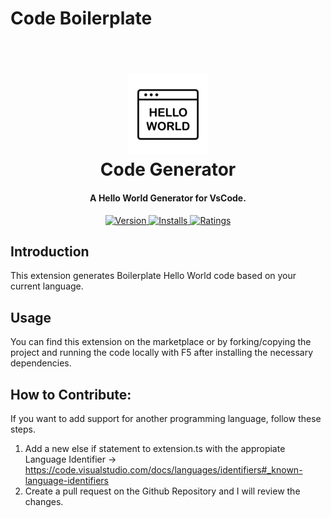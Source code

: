 # Code Boilerplate

<h1 align="center">
  <br>
  <a href="https://marketplace.visualstudio.com/items?itemName=HarryHopkinson.code-boilerplate&ssr=false#overview">
    <img src="https://raw.githubusercontent.com/Harry-Hopkinson/code-boilerplate/master/images/icon.jpg">
  </a>
  <br>
  Code Generator
  <br>
</h1>

<h4 align="center">A Hello World Generator for VsCode.</h4>

<p align="center">
  <a href="https://marketplace.visualstudio.com/items?itemName=HarryHopkinson.code-boilerplate">
    <img src="https://vsmarketplacebadge.apphb.com/version-short/HarryHopkinson.code-boilerplate.svg?style=flat-square" alt="Version">
  </a>
  <a href="https://marketplace.visualstudio.com/items?itemName=HarryHopkinson.code-boilerplate">
    <img src="https://vsmarketplacebadge.apphb.com/installs/HarryHopkinson.code-boilerplate.svg?style=flat-square" alt="Installs">
  </a>
  <a href="https://marketplace.visualstudio.com/items?itemName=HarryHopkinson.code-boilerplate">
    <img src="https://vsmarketplacebadge.apphb.com/rating/HarryHopkinson.code-boilerplate.svg?style=flat-square" alt="Ratings">
  </a>
</p>

## Introduction

This extension generates Boilerplate Hello World code based on your current language.

## Usage

You can find this extension on the marketplace or by forking/copying the project and running the code locally with F5 after installing the necessary dependencies.

## How to Contribute:

If you want to add support for another programming language, follow these steps.

1. Add a new else if statement to extension.ts with the appropiate Language Identifier -> https://code.visualstudio.com/docs/languages/identifiers#_known-language-identifiers
2. Create a pull request on the Github Repository and I will review the changes.

